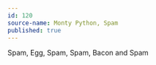 ```yaml
---
id: 120
source-name: Monty Python, Spam
published: true
---
```


<p>Spam, Egg, Spam, Spam, Bacon and Spam</p>


